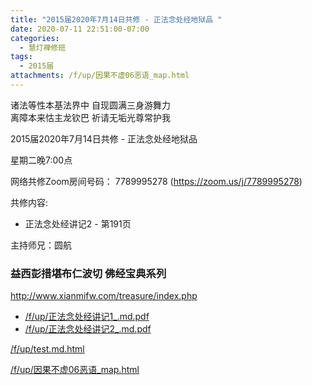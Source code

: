 ```yaml
---
title: "2015届2020年7月14日共修 - 正法念处经地狱品 "
date: 2020-07-11 22:51:00-07:00
categories:
  - 慧灯禅修班
tags:
  - 2015届
attachments: /f/up/因果不虚06恶语_map.html
---
```

诸法等性本基法界中 自现圆满三身游舞力  
离障本来怙主龙钦巴 祈请无垢光尊常护我  

2015届2020年7月14日共修 - 正法念处经地狱品 

星期二晚7:00点

网络共修Zoom房间号码： 7789995278 (<https://zoom.us/j/7789995278>)

共修内容: 

* 正法念处经讲记2 - 第191页

主持师兄：圆航

### 益西彭措堪布仁波切 佛经宝典系列
<http://www.xianmifw.com/treasure/index.php>

- [/f/up/正法念处经讲记1_.md.pdf](https://hdvblob.blob.core.windows.net/hdv/f/up/正法念处经讲记1_.md.pdf)
- [/f/up/正法念处经讲记2_.md.pdf](https://hdvblob.blob.core.windows.net/hdv/f/up/正法念处经讲记2_.md.pdf)

[/f/up/test.md.html](https://hdvblob.blob.core.windows.net/hdv/f/up/test.md.html)

[/f/up/因果不虚06恶语_map.html](https://hdvblob.blob.core.windows.net/hdv/f/up/因果不虚06恶语_map.html)
